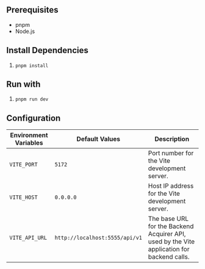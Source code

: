 ## Prerequisites

- pnpm
- Node.js

## Install Dependencies

1. `pnpm install`

## Run with

1. `pnpm run dev`

## Configuration

| Environment Variables | Default Values                 | Description                                                                                |
| --------------------- | ------------------------------ | ------------------------------------------------------------------------------------------ |
| `VITE_PORT`           | `5172`                         | Port number for the Vite development server.                                               |
| `VITE_HOST`           | `0.0.0.0`                      | Host IP address for the Vite development server.                                           |
| `VITE_API_URL`        | `http://localhost:5555/api/v1` | The base URL for the Backend Acquirer API, used by the Vite application for backend calls. |
